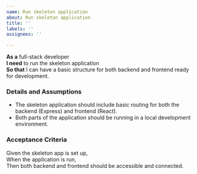 ```yaml
---
name: Run skeleton application
about: Run skeleton application
title: ''
labels: ''
assignees: ''

---
```


**As a** full-stack developer  
**I need** to run the skeleton application  
**So that** I can have a basic structure for both backend and frontend ready for development.

### Details and Assumptions
* The skeleton application should include basic routing for both the backend (Express) and frontend (React).
* Both parts of the application should be running in a local development environment.

### Acceptance Criteria
Given the skeleton app is set up,  
When the application is run,  
Then both backend and frontend should be accessible and connected.

